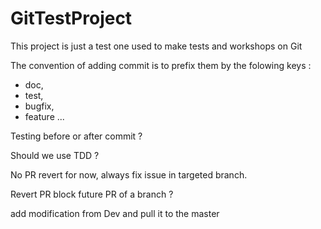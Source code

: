 GitTestProject
==============

This project is just a test one used to make tests and workshops on Git

The convention of adding commit is to prefix them by the folowing keys :
- doc,
- test,
- bugfix,
- feature
...

Testing before or after commit ?

Should we use TDD ?

No PR revert for now, always fix issue in targeted branch.

Revert PR block future PR of a branch ?

add modification from Dev and pull it to the master
